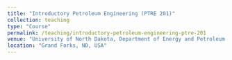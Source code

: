```yaml
---
title: "Introductory Petroleum Engineering (PTRE 201)"
collection: teaching
type: "Course"
permalink: /teaching/introductory-petroleum-engineering-ptre-201
venue: "University of North Dakota, Department of Energy and Petroleum Engineering"
location: "Grand Forks, ND, USA"
---
```

